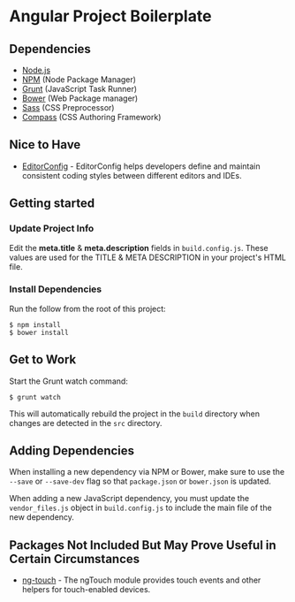 # Angular Project Boilerplate

## Dependencies

* [Node.js](http://nodejs.org/)
* [NPM](https://npmjs.org/) (Node Package Manager)
* [Grunt](http://gruntjs.com/) (JavaScript Task Runner)
* [Bower](http://bower.io/) (Web Package manager)
* [Sass](http://sass-lang.com/) (CSS Preprocessor)
* [Compass](http://compass-style.org/) (CSS Authoring Framework)

## Nice to Have

* [EditorConfig](http://editorconfig.org/) - EditorConfig helps developers define and maintain consistent coding styles between different editors and IDEs.

## Getting started

### Update Project Info

Edit the **meta.title** & **meta.description** fields in `build.config.js`. These values are used for the TITLE & META DESCRIPTION in your project's HTML file.

### Install Dependencies

Run the follow from the root of this project:

    $ npm install
    $ bower install

## Get to Work

Start the Grunt watch command:

    $ grunt watch

This will automatically rebuild the project in the `build` directory when changes are detected in the `src` directory.

## Adding Dependencies

When installing a new dependency via NPM or Bower, make sure to use the `--save` or `--save-dev` flag so that `package.json` or `bower.json` is updated.

When adding a new JavaScript dependency, you must update the `vendor_files.js` object in `build.config.js` to include the main file of the new dependency.

## Packages Not Included But May Prove Useful in Certain Circumstances

* [ng-touch](https://github.com/angular/bower-angular-touch) - The ngTouch module provides touch events and other helpers for touch-enabled devices.
